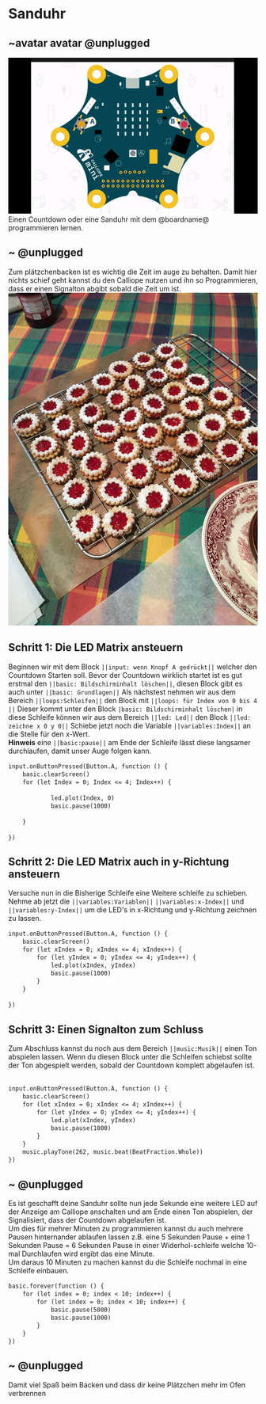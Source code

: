 # Sanduhr
## ~avatar avatar @unplugged
![Sanduhr](https://github.com/r00b1nh00d/Sanduhr/blob/master/Sanduhr.gif?raw=true) <br>
Einen Countdown oder eine Sanduhr mit dem @boardname@ programmieren lernen.


## ~ @unplugged
Zum plätzchenbacken ist es wichtig die Zeit im auge zu behalten. Damit hier nichts schief geht kannst du den Calliope nutzen und ihn so Programmieren, dass er einen Signalton abgibt sobald die Zeit um ist.
![Kekse](https://github.com/r00b1nh00d/Sanduhr/blob/master/Kekse.jpeg?raw=true)

## Schritt 1: Die LED Matrix ansteuern
Beginnen wir mit dem Block ``||input: wenn Knopf A gedrückt||`` welcher den Countdown Starten soll. Bevor der Countdown wirklich startet ist es gut  erstmal den  ``||basic: Bildschirminhalt löschen||``, diesen Block gibt es auch unter ``||basic: Grundlagen||``
Als nächstest nehmen wir aus dem Bereich ``||loops:Schleifen||`` den Block mit ``||loops: für Index von 0 bis 4 ||`` Dieser kommt unter den Block ``|basic: Bildschirminhalt löschen|`` in diese Schleife können wir aus dem Bereich ``||led: Led||`` den Block ``||led: zeichne x 0 y 0||`` 
Schiebe jetzt noch die Variable ``||variables:Index||`` an die Stelle für den x-Wert. <br>
**Hinweis** eine ``||basic:pause||`` am Ende der Schleife lässt diese langsamer durchlaufen, damit unser Auge folgen kann.

```blocks
input.onButtonPressed(Button.A, function () {
    basic.clearScreen()
    for (let Index = 0; Index <= 4; Index++) {
        
            led.plot(Index, 0)
            basic.pause(1000)
        
    }
  
})
```

## Schritt 2: Die LED Matrix auch in y-Richtung ansteuern
Versuche nun in die Bisherige Schleife eine Weitere schleife zu schieben. Nehme ab jetzt die ``||variables:Variablen||`` ``||variables:x-Index||`` und ``||variables:y-Index||`` 
um die LED's in x-Richtung und y-Richtung zeichnen zu lassen.
```blocks
input.onButtonPressed(Button.A, function () {
    basic.clearScreen()
    for (let xIndex = 0; xIndex <= 4; xIndex++) {
        for (let yIndex = 0; yIndex <= 4; yIndex++) {
            led.plot(xIndex, yIndex)
            basic.pause(1000)
        }
    }

})
```

## Schritt 3: Einen Signalton zum Schluss
Zum Abschluss kannst du noch aus dem Bereich ``||music:Musik||`` einen Ton abspielen lassen. Wenn du diesen Block unter die Schleifen schiebst sollte der Ton abgespielt werden, sobald der Countdown komplett abgelaufen ist.

```blocks

input.onButtonPressed(Button.A, function () {
    basic.clearScreen()
    for (let xIndex = 0; xIndex <= 4; xIndex++) {
        for (let yIndex = 0; yIndex <= 4; yIndex++) {
            led.plot(xIndex, yIndex)
            basic.pause(1000)
        }
    }
    music.playTone(262, music.beat(BeatFraction.Whole))
})

```

## ~ @unplugged 

Es ist geschafft deine Sanduhr sollte nun jede Sekunde eine weitere LED auf der Anzeige am Calliope anschalten und am Ende einen Ton abspielen, der Signalisiert, dass der Countdown abgelaufen ist. <br>
Um dies für mehrer Minuten zu programmieren kannst du auch mehrere Pausen hinternander ablaufen lassen z.B. eine 5 Sekunden Pause + eine 1 Sekunden Pause = 6 Sekunden Pause in einer Widerhol-schleife welche 10-mal Durchlaufen wird ergibt das eine Minute. <br>
Um daraus 10 Minuten zu machen kannst du die Schleife nochmal in eine Schleife einbauen.

``` blocks
basic.forever(function () {
    for (let index = 0; index < 10; index++) {
        for (let index = 0; index < 10; index++) {
            basic.pause(5000)
            basic.pause(1000)
        }
    }
})
```



## ~ @unplugged 
Damit viel Spaß beim Backen und dass dir keine Plätzchen mehr im Ofen verbrennen

